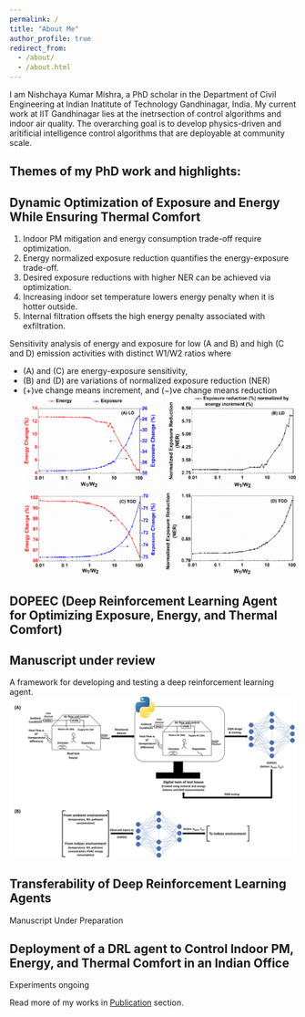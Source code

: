 ```yaml
---
permalink: /
title: "About Me"
author_profile: true
redirect_from: 
  - /about/
  - /about.html
---
```


I am Nishchaya Kumar Mishra, a PhD scholar in the Department of Civil Engineering at Indian Inatitute of Technology Gandhinagar, India. My current work at IIT Gandhinagar lies at the inetrsection of control algorithms and indoor air quality. The overarching goal is to develop physics-driven and aritificial intelligence control algorithms that are deployable at community scale. 

Themes of my PhD work and highlights:
---
Dynamic Optimization of Exposure and Energy While Ensuring Thermal Comfort
---
1. Indoor PM mitigation and energy consumption trade-off require optimization.
2. Energy normalized exposure reduction quantifies the energy-exposure trade-off.
3. Desired exposure reductions with higher NER can be achieved via optimization.
4. Increasing indoor set temperature lowers energy penalty when it is hotter outside.
5. Internal filtration offsets the high energy penalty associated with exfiltration.

Sensitivity analysis of energy and exposure for low (A and B) and high (C and D) emission activities with distinct W1/W2 ratios where
- (A) and (C) are energy-exposure sensitivity,
- (B) and (D) are variations of normalized exposure reduction (NER)
- (+)ve change means increment, and (−)ve change means reduction
![LD_TGD_Sensitivity](/images/LD_TGD_Sensitivity.jpg)

DOPEEC (Deep Reinforcement Learning Agent for Optimizing Exposure, Energy, and Thermal Comfort)
---
Manuscript under review
---
A framework for developing and testing a deep reinforcement learning agent.
![DOPEEC](/images/DOPEEC.jpg)

Transferability of Deep Reinforcement Learning Agents
---
Manuscript Under Preparation

Deployment of a DRL agent to Control Indoor PM, Energy, and Thermal Comfort in an Indian Office
---
Experiments ongoing

Read more of my works in [Publication](https://nishmishra15.github.io//publications) section.
  


